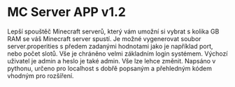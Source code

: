 # MC Server APP v1.2
Lepší spouštěč Minecraft serverů, který vám umožní si vybrat s kolika GB RAM se váš Minecraft server spustí. Je možné vygenerovat soubor server.properities s předem zadanými hodnotami jako je například port, nebo počet slotů. Vše je chráněno velmi základním login systémem. Výchozí uživatel je admin a heslo je také admin. Vše lze lehce změnit. Napsáno v pythonu, určeno pro localhost s dobřě popsaným a přehledným kódem vhodným pro rozšíření. 
